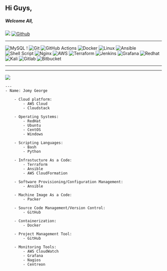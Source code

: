 ## Hi Guys,

##### Welcome All,

![](https://visitor-badge.laobi.icu/badge?page_id=jomyg) [![Github](https://img.shields.io/github/followers/jomyg?label=Follow&style=social)](https://github.com/jomyg)

<hr>


 ![MySQL](https://img.shields.io/badge/mysql-%2300f.svg?style=for-the-badge&logo=mysql&logoColor=white) ! ![Git](https://img.shields.io/badge/git-%23F05033.svg?style=for-the-badge&logo=git&logoColor=white) ![GitHub Actions](https://img.shields.io/badge/githubactions-%232671E5.svg?style=for-the-badge&logo=githubactions&logoColor=white) ![Docker](https://img.shields.io/badge/docker-%230db7ed.svg?style=for-the-badge&logo=docker&logoColor=white) ![Linux](https://img.shields.io/badge/Linux-FCC624?style=for-the-badge&logo=linux&logoColor=black) ![Ansible](https://img.shields.io/badge/Ansible-000000?style=for-the-badge&logo=ansible&logoColor=white)![Shell Script](https://img.shields.io/badge/Shell_Script-121011?style=for-the-badge&logo=gnu-bash&logoColor=white) ![Nginx](https://img.shields.io/badge/Nginx-009639?style=for-the-badge&logo=nginx&logoColor=white) ![AWS](https://img.shields.io/badge/Amazon_AWS-FF9900?style=for-the-badge&logo=amazonaws&logoColor=white) ![Terraform](https://img.shields.io/badge/Terraform-000000?style=for-the-badge&logo=terraform&logoColor=white) ![Jenkins](https://img.shields.io/badge/Jenkins-D24939?style=for-the-badge&logo=Jenkins&logoColor=white)  ![Grafana](https://img.shields.io/badge/Grafana-F2F4F9?style=for-the-badge&logo=grafana&logoColor=orange&labelColor=F2F4F9) ![Redhat](https://img.shields.io/badge/Red%20Hat-EE0000?style=for-the-badge&logo=redhat&logoColor=white) ![Kali](https://img.shields.io/badge/Kali_Linux-557C94?style=for-the-badge&logo=kali-linux&logoColor=white) ![Gitlab](https://img.shields.io/badge/GitLab-330F63?style=for-the-badge&logo=gitlab&logoColor=white) ![Bitbucket](https://img.shields.io/badge/Bitbucket-0747a6?style=for-the-badge&logo=bitbucket&logoColor=white) 
<hr>

<hr>


<img src="https://readme-typing-svg.herokuapp.com?color=red&size=12&width=180&height=18&lines=A+little+more+about+me...;">

```
---
- Name: Jomy George

    - Cloud platform:
        - AWS Cloud
        - Cloudstack
        
    - Operating Systems:
        - RedHat
        - Ubuntu
        - CentOS
        - Windows
        
    - Scripting Languages:
        - Bash
        - Python 
        
    - Infrastucture As a Code:
        - Terraform
        - Ansible
        - AWS CloudFormation
        
    - Software Provisioning/Configuration Management:
        - Ansible
        
    - Machine Image As a Code: 
        - Packer
        
    - Source Code Management/Version Control:
        - GitHub

    - Containerization:
        - Docker

    - Project Management Tool:
        - GitHub
        
    - Monitoring Tools:
        - AWS CloudWatch
        - Grafana
        - Nagios
        - Centreon
 
```     
